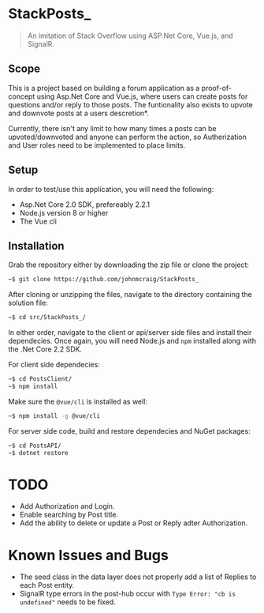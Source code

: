 # StackPosts_
> An imitation of Stack Overflow using ASP.Net Core, Vue.js, and SignalR.

## Scope
This is a project based on building a forum application as a proof-of-concept using Asp.Net Core and Vue.js, where users can create posts for questions and/or reply to those posts. The funtionality also exists to upvote and downvote posts at a users descretion*.

Currently, there isn't any limit to how many times a posts can be upvoted/downvoted and anyone can perform the action, so Autherization and User roles need to be implemented to place limits.

## Setup
In order to test/use this application, you will need the following:
- Asp.Net Core 2.0 SDK, prefereably 2.2.1
- Node.js version 8 or higher
- The Vue cli

## Installation
Grab the repository either by downloading the zip file or clone the project:
```sh
~$ git clone https://github.com/johnmcraig/StackPosts_
```
After cloning or unzipping the files, navigate to the directory containing the solution file:
```sh
~$ cd src/StackPosts_/
```
In either order, navigate to the client or api/server side files and install their dependecies. Once again, you will need Node.js and `npm` installed along with the .Net Core 2.2 SDK.

For client side dependecies:
```sh
~$ cd PostsClient/
~$ npm install
```
Make sure the `@vue/cli` is installed as well:
```sh
~$ npm install -g @vue/cli
```

For server side code, build and restore dependecies and NuGet packages:
```sh
~$ cd PostsAPI/
~$ dotnet restore
```

# TODO
- Add Authorization and Login.
- Enable searching by Post title.
- Add the ability to delete or update a Post or Reply adter Authorization.

# Known Issues and Bugs
- The seed class in the data layer does not properly add a list of Replies to each Post entity.
- SignalR type errors in the post-hub occur with `Type Error: "cb is undefined"` needs to be fixed.